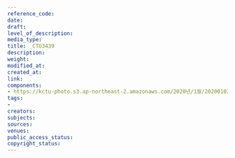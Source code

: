 ```yaml
---
reference_code: 
date: 
draft: 
level_of_description: 
media_type: 
title: _CTU3439
description: 
weight: 
modified_at: 
created_at: 
link: 
components:
- https://kctu-photo.s3.ap-northeast-2.amazonaws.com/2020년/1월/20200102_2020년+민주노총+시무식/_CTU3439.jpg
tags:
- 
creators: 
subjects: 
sources: 
venues: 
public_access_status: 
copyright_status: 
---
```


